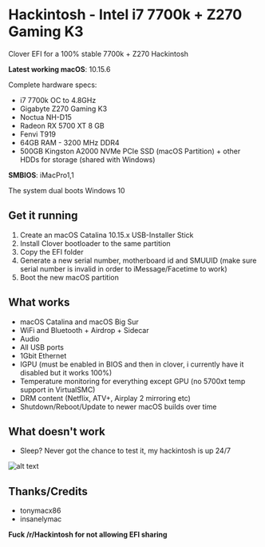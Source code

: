 # Hackintosh - Intel i7 7700k + Z270 Gaming K3
Clover EFI for a 100% stable 7700k + Z270 Hackintosh

**Latest working macOS**: 10.15.6

Complete hardware specs:
- i7 7700k OC to 4.8GHz
- Gigabyte Z270 Gaming K3
- Noctua NH-D15
- Radeon RX 5700 XT 8 GB
- Fenvi T919
- 64GB RAM - 3200 MHz DDR4
- 500GB Kingston A2000 NVMe PCIe SSD (macOS Partition) + other HDDs for storage (shared with Windows)

**SMBIOS**: iMacPro1,1

The system dual boots Windows 10

## Get it running
1. Create an macOS Catalina 10.15.x USB-Installer Stick
2. Install Clover bootloader to the same partition
3. Copy the EFI folder
4. Generate a new serial number, motherboard id and SMUUID (make sure serial number is invalid in order to iMessage/Facetime to work)
5. Boot the new macOS partition

## What works
- macOS Catalina and macOS Big Sur
- WiFi and Bluetooth + Airdrop + Sidecar
- Audio
- All USB ports
- 1Gbit Ethernet
- IGPU (must be enabled in BIOS and then in clover, i currently have it disabled but it works 100%)
- Temperature monitoring for everything except GPU (no 5700xt temp support in VirtualSMC)
- DRM content (Netflix, ATV+, Airplay 2 mirroring etc)
- Shutdown/Reboot/Update to newer macOS builds over time

## What doesn't work
- Sleep? Never got the chance to test it, my hackintosh is up 24/7

![alt text](https://i.imgur.com/TfIT7Nu.jpg "neofetch")

## Thanks/Credits
- tonymacx86
- insanelymac


**Fuck /r/Hackintosh for not allowing EFI sharing**
